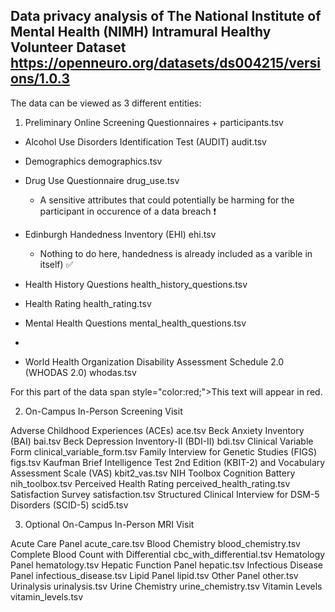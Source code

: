 ## Data privacy analysis of The National Institute of Mental Health (NIMH) Intramural Healthy Volunteer Dataset https://openneuro.org/datasets/ds004215/versions/1.0.3

The data can be viewed as 3 different entities: 

1. Preliminary Online Screening Questionnaires + participants.tsv 

- Alcohol Use Disorders Identification Test (AUDIT)	audit.tsv

- Demographics	demographics.tsv
  
- Drug Use Questionnaire	drug_use.tsv
    - A sensitive attributes that could potentially be harming for the participant in occurence of a data breach :heavy_exclamation_mark:

- Edinburgh Handedness Inventory (EHI)	ehi.tsv
  -  Nothing to do here, handedness is already included as a varible in itself) :white_check_mark:
     
- Health History Questions	health_history_questions.tsv
  
- Health Rating	health_rating.tsv

- Mental Health Questions	mental_health_questions.tsv
- 
- World Health Organization Disability Assessment Schedule 2.0 (WHODAS 2.0)	whodas.tsv


For this part of the data 
span style="color:red;">This text will appear in red.</span>





2. On-Campus In-Person Screening Visit

Adverse Childhood Experiences (ACEs)	ace.tsv
Beck Anxiety Inventory (BAI)	bai.tsv
Beck Depression Inventory-II (BDI-II)	bdi.tsv
Clinical Variable Form	clinical_variable_form.tsv
Family Interview for Genetic Studies (FIGS)	figs.tsv
Kaufman Brief Intelligence Test 2nd Edition (KBIT-2) and Vocabulary Assessment Scale (VAS)	kbit2_vas.tsv
NIH Toolbox Cognition Battery	nih_toolbox.tsv
Perceived Health Rating	perceived_health_rating.tsv
Satisfaction Survey	satisfaction.tsv
Structured Clinical Interview for DSM-5 Disorders (SCID-5)	scid5.tsv

3. Optional On-Campus In-Person MRI Visit

Acute Care Panel	acute_care.tsv
Blood Chemistry	blood_chemistry.tsv
Complete Blood Count with Differential	cbc_with_differential.tsv
Hematology Panel	hematology.tsv
Hepatic Function Panel	hepatic.tsv
Infectious Disease Panel	infectious_disease.tsv
Lipid Panel	lipid.tsv
Other Panel	other.tsv
Urinalysis	urinalysis.tsv
Urine Chemistry	urine_chemistry.tsv
Vitamin Levels	vitamin_levels.tsv

